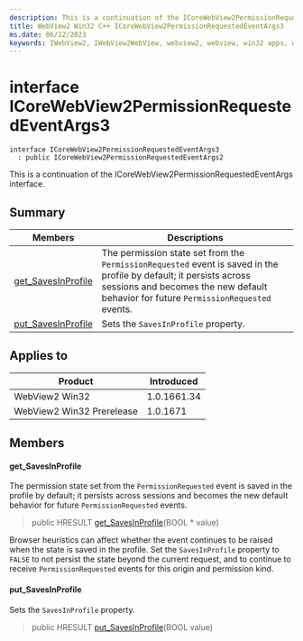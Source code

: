 ```yaml
---
description: This is a continuation of the ICoreWebView2PermissionRequestedEventArgs interface.
title: WebView2 Win32 C++ ICoreWebView2PermissionRequestedEventArgs3
ms.date: 06/12/2023
keywords: IWebView2, IWebView2WebView, webview2, webview, win32 apps, win32, edge, ICoreWebView2, ICoreWebView2Controller, browser control, edge html, ICoreWebView2PermissionRequestedEventArgs3
---
```


# interface ICoreWebView2PermissionRequestedEventArgs3

```
interface ICoreWebView2PermissionRequestedEventArgs3
  : public ICoreWebView2PermissionRequestedEventArgs2
```

This is a continuation of the ICoreWebView2PermissionRequestedEventArgs interface.

## Summary

 Members                        | Descriptions
--------------------------------|---------------------------------------------
[get_SavesInProfile](#get_savesinprofile) | The permission state set from the `PermissionRequested` event is saved in the profile by default; it persists across sessions and becomes the new default behavior for future `PermissionRequested` events.
[put_SavesInProfile](#put_savesinprofile) | Sets the `SavesInProfile` property.

## Applies to

Product                         | Introduced
--------------------------------|---------------------------------------------
WebView2 Win32            |    1.0.1661.34
WebView2 Win32 Prerelease |    1.0.1671

## Members

#### get_SavesInProfile

The permission state set from the `PermissionRequested` event is saved in the profile by default; it persists across sessions and becomes the new default behavior for future `PermissionRequested` events.

> public HRESULT [get_SavesInProfile](#get_savesinprofile)(BOOL * value)

Browser heuristics can affect whether the event continues to be raised when the state is saved in the profile. Set the `SavesInProfile` property to `FALSE` to not persist the state beyond the current request, and to continue to receive `PermissionRequested` events for this origin and permission kind.

#### put_SavesInProfile

Sets the `SavesInProfile` property.

> public HRESULT [put_SavesInProfile](#put_savesinprofile)(BOOL value)

